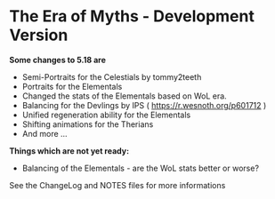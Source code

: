 # The Era of Myths - Development Version

**Some changes to 5.18 are**
- Semi-Portraits for the Celestials by tommy2teeth
- Portraits for the Elementals
- Changed the stats of the Elementals based on WoL era.
- Balancing for the Devlings by IPS ( https://r.wesnoth.org/p601712 )
- Unified regeneration ability for the Elementals
- Shifting animations for the Therians
- And more ...  

**Things which are not yet ready:**
- Balancing of the Elementals - are the WoL stats better or worse?  
  
  
See the ChangeLog and NOTES files for more informations
